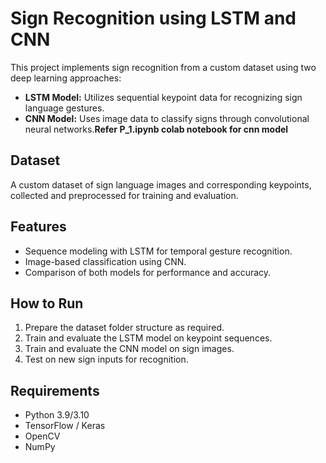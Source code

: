 # Sign Recognition using LSTM and CNN

This project implements sign recognition from a custom dataset using two deep learning approaches:

- **LSTM Model:** Utilizes sequential keypoint data for recognizing sign language gestures.
- **CNN Model:** Uses image data to classify signs through convolutional neural networks.<b>Refer P_1.ipynb colab notebook for cnn model</b>

## Dataset

A custom dataset of sign language images and corresponding keypoints, collected and preprocessed for training and evaluation.

## Features

- Sequence modeling with LSTM for temporal gesture recognition.
- Image-based classification using CNN.
- Comparison of both models for performance and accuracy.

## How to Run

1. Prepare the dataset folder structure as required.
2. Train and evaluate the LSTM model on keypoint sequences.
3. Train and evaluate the CNN model on sign images.
4. Test on new sign inputs for recognition.

## Requirements

- Python 3.9/3.10
- TensorFlow / Keras  
- OpenCV  
- NumPy  
